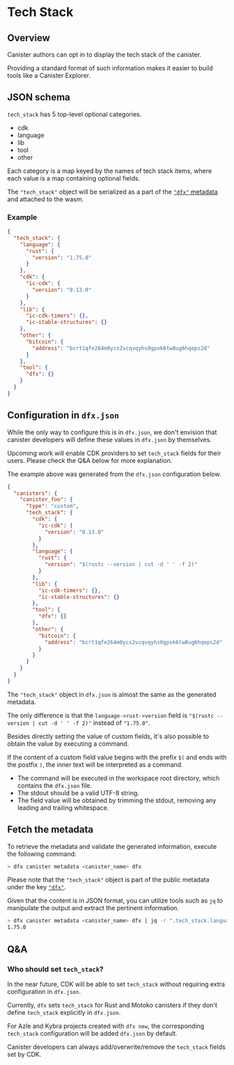 # Tech Stack

## Overview

Canister authors can opt in to display the tech stack of the canister.

Providing a standard format of such information makes it easier to build tools like a Canister Explorer.

## JSON schema

`tech_stack` has 5 top-level optional categories.

- cdk
- language
- lib
- tool
- other

Each category is a map keyed by the names of tech stack items, where each value is a map containing optional fields.

The `"tech_stack"` object will be serialized as a part of the [`"dfx"` metadata](canister-metadata.md#dfx) and attached to the wasm.

### Example

```json
{
  "tech_stack": {
    "language": {
      "rust": {
        "version": "1.75.0"
      }
    },
    "cdk": {
      "ic-cdk": {
        "version": "0.13.0"
      }
    },
    "lib": {
      "ic-cdk-timers": {},
      "ic-stable-structures": {}
    },
    "other": {
      "bitcoin": {
        "address": "bcrt1qfe264m0ycx2vcqvqyhs0gpxk6tw8ug6hqeps2d"
      }
    },
    "tool": {
      "dfx": {}
    }
  }
}
```

## Configuration in `dfx.json`

While the only way to configure this is in `dfx.json`, we don't envision that canister developers will define these values in `dfx.json` by themselves.

Upcoming work will enable CDK providers to set `tech_stack` fields for their users. Please check the Q&A below for more explanation.

The example above was generated from the `dfx.json` configuration below.

```json
{
  "canisters": {
    "canister_foo": {
      "type": "custom",
      "tech_stack": {
        "cdk": {
          "ic-cdk": {
            "version": "0.13.0"
          }
        },
        "language": {
          "rust": {
            "version": "$(rustc --version | cut -d ' ' -f 2)"
          }
        },
        "lib": {
          "ic-cdk-timers": {},
          "ic-stable-structures": {}
        },
        "tool": {
          "dfx": {}
        },
        "other": {
          "bitcoin": {
            "address": "bcrt1qfe264m0ycx2vcqvqyhs0gpxk6tw8ug6hqeps2d"
          }
        }
      }
    }
  }
}
```

The `"tech_stack"` object in `dfx.json` is almost the same as the generated metadata.

The only difference is that the `language->rust->version` field is `"$(rustc --version | cut -d ' ' -f 2)"` instead of `"1.75.0"`.

Besides directly setting the value of custom fields, it's also possible to obtain the value by executing a command.

If the content of a custom field value begins with the prefix `$(` and ends with the postfix `)`, the inner text will be interpreted as a command.

- The command will be executed in the workspace root directory, which contains the `dfx.json` file.
- The stdout should be a valid UTF-8 string.
- The field value will be obtained by trimming the stdout, removing any leading and trailing whitespace.

## Fetch the metadata

To retrieve the metadata and validate the generated information, execute the following command:

```sh
> dfx canister metadata <canister_name> dfx
```

Please note that the `"tech_stack"` object is part of the public metadata under the key [`"dfx"`](canister-metadata.md#dfx).

Given that the content is in JSON format, you can utilize tools such as `jq` to manipulate the output and extract the pertinent information.

```sh
> dfx canister metadata <canister_name> dfx | jq -r ".tech_stack.language.rust.version"
1.75.0
```

## Q&A

### Who should set `tech_stack`?

In the near future, CDK will be able to set `tech_stack` without requiring extra configuration in `dfx.json`.

Currently, `dfx` sets `tech_stack` for Rust and Motoko canisters if they don't define `tech_stack` explicitly in `dfx.json`.

For Azle and Kybra projects created with `dfx new`, the corresponding `tech_stack` configuration will be added `dfx.json` by default.

Canister developers can always add/overwrite/remove the `tech_stack` fields set by CDK.
